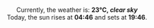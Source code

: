 <p  align="center"><br/>Currently, the weather is: <b> 23°C, <i>clear sky</i></b></br>Today, the sun rises at <b>04:46</b> and sets at <b>19:46</b>.</p>